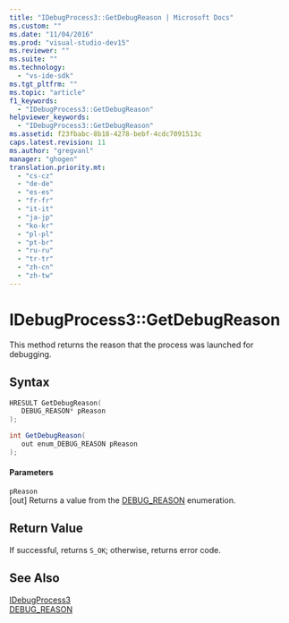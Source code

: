 ```yaml
---
title: "IDebugProcess3::GetDebugReason | Microsoft Docs"
ms.custom: ""
ms.date: "11/04/2016"
ms.prod: "visual-studio-dev15"
ms.reviewer: ""
ms.suite: ""
ms.technology: 
  - "vs-ide-sdk"
ms.tgt_pltfrm: ""
ms.topic: "article"
f1_keywords: 
  - "IDebugProcess3::GetDebugReason"
helpviewer_keywords: 
  - "IDebugProcess3::GetDebugReason"
ms.assetid: f23fbabc-8b18-4278-bebf-4cdc7091513c
caps.latest.revision: 11
ms.author: "gregvanl"
manager: "ghogen"
translation.priority.mt: 
  - "cs-cz"
  - "de-de"
  - "es-es"
  - "fr-fr"
  - "it-it"
  - "ja-jp"
  - "ko-kr"
  - "pl-pl"
  - "pt-br"
  - "ru-ru"
  - "tr-tr"
  - "zh-cn"
  - "zh-tw"
---
```

# IDebugProcess3::GetDebugReason
This method returns the reason that the process was launched for debugging.  
  
## Syntax  
  
```cpp  
HRESULT GetDebugReason(  
   DEBUG_REASON* pReason  
);  
```  
  
```c#  
int GetDebugReason(  
   out enum_DEBUG_REASON pReason  
);  
```  
  
#### Parameters  
 `pReason`  
 [out] Returns a value from the [DEBUG_REASON](../../../extensibility/debugger/reference/debug-reason.md) enumeration.  
  
## Return Value  
 If successful, returns `S_OK`; otherwise, returns error code.  
  
## See Also  
 [IDebugProcess3](../../../extensibility/debugger/reference/idebugprocess3.md)   
 [DEBUG_REASON](../../../extensibility/debugger/reference/debug-reason.md)